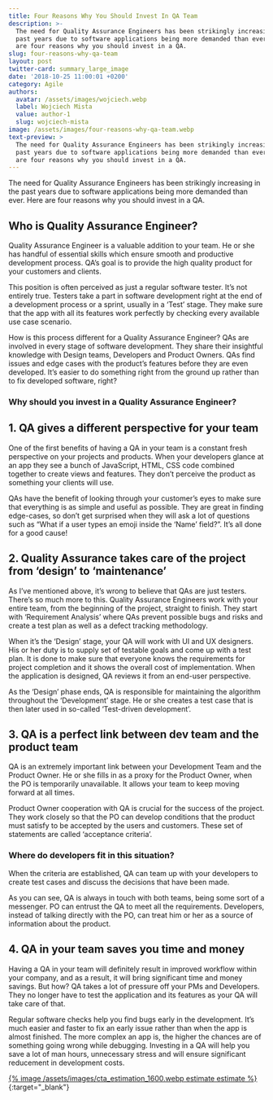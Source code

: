 ```yaml
---
title: Four Reasons Why You Should Invest In QA Team
description: >-
  The need for Quality Assurance Engineers has been strikingly increasing in the
  past years due to software applications being more demanded than ever. Here
  are four reasons why you should invest in a QA.
slug: four-reasons-why-qa-team
layout: post
twitter-card: summary_large_image
date: '2018-10-25 11:00:01 +0200'
category: Agile
authors:
  avatar: /assets/images/wojciech.webp
  label: Wojciech Mista
  value: author-1
  slug: wojciech-mista
image: /assets/images/four-reasons-why-qa-team.webp
text-preview: >
  The need for Quality Assurance Engineers has been strikingly increasing in the
  past years due to software applications being more demanded than ever. Here
  are four reasons why you should invest in a QA.
---
```

The need for Quality Assurance Engineers has been strikingly increasing in the past years due to software applications being more demanded than ever. Here are four reasons why you should invest in a QA.

## Who is Quality Assurance Engineer?

Quality Assurance Engineer is a valuable addition to your team. He or she has handful of essential skills which ensure smooth and productive development process. QA’s goal is to provide the high quality product for your customers and clients.

This position is often perceived as just a regular software tester. It’s not entirely true. Testers take a part in software development right at the end of a development process or a sprint, usually in a ‘Test’ stage. They make sure that the app with all its features work perfectly by checking every available use case scenario.

How is this process different for a Quality Assurance Engineer? QAs are involved in every stage of software development. They share their insightful knowledge with Design teams, Developers and Product Owners. QAs find issues and edge cases with the product’s features before they are even developed. It’s easier to do something right from the ground up rather than to fix developed software, right?

### Why should you invest in a Quality Assurance Engineer?

## 1. QA gives a different perspective for your team

One of the first benefits of having a QA in your team is a constant fresh perspective on your projects and products. When your developers glance at an app they see a bunch of JavaScript, HTML, CSS code combined together to create views and features. They don’t perceive the product as something your clients will use.

QAs have the benefit of looking through your customer’s eyes to make sure that everything is as simple and useful as possible. They are great in finding edge-cases, so don’t get surprised when they will ask a lot of questions such as “What if a user types an emoji inside the ‘Name’ field?”. It’s all done for a good cause!

## 2. Quality Assurance takes care of the project from ‘design’ to ‘maintenance’

As I’ve mentioned above, it’s wrong to believe that QAs are just testers. There’s so much more to this. Quality Assurance Engineers work with your entire team, from the beginning of the project, straight to finish. They start with ‘Requirement Analysis’ where QAs prevent possible bugs and risks and create a test plan as well as a defect tracking methodology.

When it’s the ‘Design’ stage, your QA will work with UI and UX designers. His or her duty is to supply set of testable goals and come up with a test plan. It is done to make sure that everyone knows the requirements for project completion and it shows the overall cost of implementation. When the application is designed, QA reviews it from an end-user perspective.

As the ‘Design’ phase ends, QA is responsible for maintaining the algorithm throughout the ‘Development’ stage. He or she creates a test case that is then later used in so-called ‘Test-driven development’.

## 3. QA is a perfect link between dev team and the product team

QA is an extremely important link between your Development Team and the Product Owner. He or she fills in as a proxy for the Product Owner, when the PO is temporarily unavailable. It allows your team to keep moving forward at all times.

Product Owner cooperation with QA is crucial for the success of the project. They work closely so that the PO can develop conditions that the product must satisfy to be accepted by the users and customers. These set of statements are called ‘acceptance criteria’.

### Where do developers fit in this situation?

When the criteria are established, QA can team up with your developers to create test cases and discuss the decisions that have been made.

As you can see, QA is always in touch with both teams, being some sort of a messenger. PO can entrust the QA to meet all the requirements. Developers, instead of talking directly with the PO, can treat him or her as a source of information about the product.


## 4. QA in your team saves you time and money


Having a QA in your team will definitely result in improved workflow within your company, and as a result, it will bring significant time and money savings. But how? QA takes a lot of pressure off your PMs and Developers. They no longer have to test the application and its features as your QA will take care of that.

Regular software checks help you find bugs early in the development. It’s much easier and faster to fix an early issue rather than when the app is almost finished. The more complex an app is, the higher the chances are of something going wrong while debugging. Investing in a QA will help you save a lot of man hours, unnecessary stress and will ensure significant reducement in development costs.

[{% image /assets/images/cta_estimation_1600.webp estimate estimate %}](https://naturaily.com/get-an-estimate){:target="_blank"}
